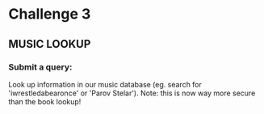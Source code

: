 # Challenge 3

## MUSIC LOOKUP

### Submit a query:

Look up information in our music database (eg. search for 'iwrestledabearonce' or 'Parov Stelar').
Note: this is now way more secure than the book lookup!
